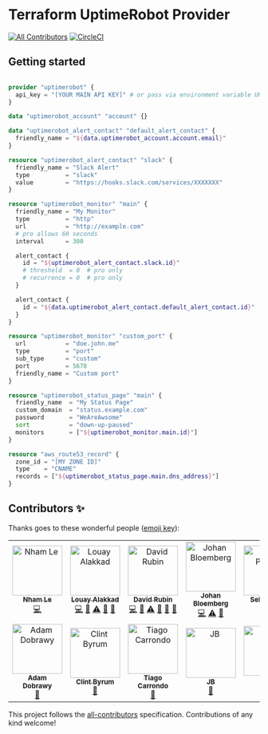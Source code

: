 # Terraform UptimeRobot Provider
[![All Contributors](https://img.shields.io/badge/all_contributors-12-orange.svg?style=flat-square)](#contributors)
[![CircleCI](https://circleci.com/gh/louy/terraform-provider-uptimerobot.svg?style=svg)](https://circleci.com/gh/louy/terraform-provider-uptimerobot)

## Getting started

```tf

provider "uptimerobot" {
  api_key = "[YOUR MAIN API KEY]" # or pass via environment variable UPTIMEROBOT_API_KEY
}

data "uptimerobot_account" "account" {}

data "uptimerobot_alert_contact" "default_alert_contact" {
  friendly_name = "${data.uptimerobot_account.account.email}"
}

resource "uptimerobot_alert_contact" "slack" {
  friendly_name = "Slack Alert"
  type          = "slack"
  value         = "https://hooks.slack.com/services/XXXXXXX"
}

resource "uptimerobot_monitor" "main" {
  friendly_name = "My Monitor"
  type          = "http"
  url           = "http://example.com"
  # pro allows 60 seconds
  interval      = 300

  alert_contact {
    id = "${uptimerobot_alert_contact.slack.id}"
    # threshold  = 0  # pro only
    # recurrence = 0  # pro only
  }

  alert_contact {
    id = "${data.uptimerobot_alert_contact.default_alert_contact.id}"
  }
}

resource "uptimerobot_monitor" "custom_port" {
  url           = "doe.john.me"
  type          = "port"
  sub_type      = "custom"
  port          = 5678
  friendly_name = "Custom port"
}

resource "uptimerobot_status_page" "main" {
  friendly_name  = "My Status Page"
  custom_domain  = "status.example.com"
  password       = "WeAreAwsome"
  sort           = "down-up-paused"
  monitors       = ["${uptimerobot_monitor.main.id}"]
}

resource "aws_route53_record" {
  zone_id = "[MY ZONE ID]"
  type    = "CNAME"
  records = ["${uptimerobot_status_page.main.dns_address}"]
}

```

## Contributors ✨

Thanks goes to these wonderful people ([emoji key](https://allcontributors.org/docs/en/emoji-key)):

<!-- ALL-CONTRIBUTORS-LIST:START - Do not remove or modify this section -->
<!-- prettier-ignore -->
<table>
  <tr>
    <td align="center"><a href="https://nhamlh.space"><img src="https://avatars3.githubusercontent.com/u/11173217?v=4" width="100px;" alt="Nham Le"/><br /><sub><b>Nham Le</b></sub></a><br /><a href="https://github.com/louy/terraform-provider-uptimerobot/commits?author=nhamlh" title="Code">💻</a></td>
    <td align="center"><a href="http://louy.alakkad.me"><img src="https://avatars3.githubusercontent.com/u/349850?v=4" width="100px;" alt="Louay Alakkad"/><br /><sub><b>Louay Alakkad</b></sub></a><br /><a href="https://github.com/louy/terraform-provider-uptimerobot/commits?author=louy" title="Code">💻</a> <a href="#maintenance-louy" title="Maintenance">🚧</a> <a href="https://github.com/louy/terraform-provider-uptimerobot/commits?author=louy" title="Tests">⚠️</a> <a href="https://github.com/louy/terraform-provider-uptimerobot/commits?author=louy" title="Documentation">📖</a> <a href="#tool-louy" title="Tools">🔧</a></td>
    <td align="center"><a href="http://blog.smartcube.co.za"><img src="https://avatars0.githubusercontent.com/u/237513?v=4" width="100px;" alt="David Rubin"/><br /><sub><b>David Rubin</b></sub></a><br /><a href="https://github.com/louy/terraform-provider-uptimerobot/commits?author=drubin" title="Code">💻</a> <a href="#maintenance-drubin" title="Maintenance">🚧</a> <a href="https://github.com/louy/terraform-provider-uptimerobot/commits?author=drubin" title="Tests">⚠️</a> <a href="https://github.com/louy/terraform-provider-uptimerobot/commits?author=drubin" title="Documentation">📖</a> <a href="#ideas-drubin" title="Ideas, Planning, & Feedback">🤔</a> <a href="#question-drubin" title="Answering Questions">💬</a></td>
    <td align="center"><a href="https://ijohan.nl"><img src="https://avatars2.githubusercontent.com/u/365827?v=4" width="100px;" alt="Johan Bloemberg"/><br /><sub><b>Johan Bloemberg</b></sub></a><br /><a href="https://github.com/louy/terraform-provider-uptimerobot/commits?author=aequitas" title="Code">💻</a> <a href="https://github.com/louy/terraform-provider-uptimerobot/commits?author=aequitas" title="Tests">⚠️</a> <a href="#ideas-aequitas" title="Ideas, Planning, & Feedback">🤔</a></td>
    <td align="center"><a href="https://twitch.tv/sebbity"><img src="https://avatars1.githubusercontent.com/u/564860?v=4" width="100px;" alt="Seb Patane"/><br /><sub><b>Seb Patane</b></sub></a><br /><a href="#platform-Novex" title="Packaging/porting to new platform">📦</a></td>
    <td align="center"><a href="https://github.com/leeif"><img src="https://avatars1.githubusercontent.com/u/15794005?v=4" width="100px;" alt="YIFAN LI"/><br /><sub><b>YIFAN LI</b></sub></a><br /><a href="https://github.com/louy/terraform-provider-uptimerobot/commits?author=leeif" title="Code">💻</a> <a href="https://github.com/louy/terraform-provider-uptimerobot/commits?author=leeif" title="Tests">⚠️</a></td>
    <td align="center"><a href="https://nicolas.lamirault.xyz"><img src="https://avatars0.githubusercontent.com/u/29233?v=4" width="100px;" alt="Nicolas Lamirault"/><br /><sub><b>Nicolas Lamirault</b></sub></a><br /><a href="https://github.com/louy/terraform-provider-uptimerobot/commits?author=nlamirault" title="Documentation">📖</a> <a href="https://github.com/louy/terraform-provider-uptimerobot/issues?q=author%3Anlamirault" title="Bug reports">🐛</a></td>
  </tr>
  <tr>
    <td align="center"><a href="http://ochrona.jawne.info.pl"><img src="https://avatars1.githubusercontent.com/u/3618479?v=4" width="100px;" alt="Adam Dobrawy"/><br /><sub><b>Adam Dobrawy</b></sub></a><br /><a href="https://github.com/louy/terraform-provider-uptimerobot/commits?author=ad-m" title="Documentation">📖</a></td>
    <td align="center"><a href="http://fewbar.com/"><img src="https://avatars2.githubusercontent.com/u/470880?v=4" width="100px;" alt="Clint Byrum"/><br /><sub><b>Clint Byrum</b></sub></a><br /><a href="https://github.com/louy/terraform-provider-uptimerobot/issues?q=author%3ASpamapS" title="Bug reports">🐛</a></td>
    <td align="center"><a href="https://carrondo.net"><img src="https://avatars1.githubusercontent.com/u/2323546?v=4" width="100px;" alt="Tiago Carrondo"/><br /><sub><b>Tiago Carrondo</b></sub></a><br /><a href="https://github.com/louy/terraform-provider-uptimerobot/issues?q=author%3Atcarrondo" title="Bug reports">🐛</a></td>
    <td align="center"><a href="https://github.com/bpjbauch"><img src="https://avatars1.githubusercontent.com/u/13983135?v=4" width="100px;" alt="JB"/><br /><sub><b>JB</b></sub></a><br /><a href="https://github.com/louy/terraform-provider-uptimerobot/issues?q=author%3Abpjbauch" title="Bug reports">🐛</a></td>
    <td align="center"><a href="https://github.com/both"><img src="https://avatars2.githubusercontent.com/u/5071455?v=4" width="100px;" alt="both"/><br /><sub><b>both</b></sub></a><br /><a href="https://github.com/louy/terraform-provider-uptimerobot/commits?author=both" title="Code">💻</a></td>
  </tr>
</table>

<!-- ALL-CONTRIBUTORS-LIST:END -->

This project follows the [all-contributors](https://github.com/all-contributors/all-contributors) specification. Contributions of any kind welcome!
